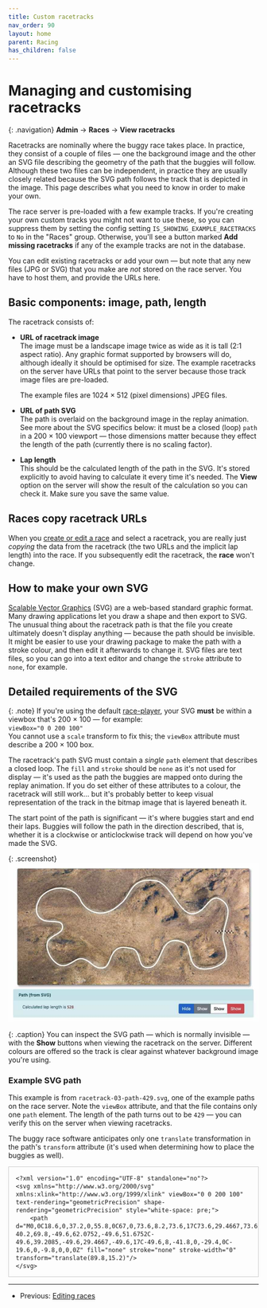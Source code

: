 ```yaml
---
title: Custom racetracks
nav_order: 90
layout: home
parent: Racing
has_children: false
---
```


# Managing and customising racetracks

{: .navigation}
**Admin** → **Races** → **View racetracks**
  

Racetracks are nominally where the buggy race takes place. In practice, they
consist of a couple of files — one the background image and the other an SVG
file describing the geometry of the path that the buggies will follow. Although
these two files can be independent, in practice they are usually closely
related because the SVG path follows the track that is depicted in the image.
This page describes what you need to know in order to make your own.

The race server is pre-loaded with a few example tracks. If you're creating
your own custom tracks you might not want to use these, so you can suppress
them by setting the config setting `IS_SHOWING_EXAMPLE_RACETRACKS` to `No`
in the "Races" group. Otherwise, you'll see a button marked **Add missing
racetracks** if any of the example tracks are not in the database.

You can edit existing racetracks or add your own — but note that any new files
(JPG or SVG) that you make are _not_ stored on the race server. You have to host
them, and provide the URLs here.

## Basic components: image, path, length

The racetrack consists of:

* **URL of racetrack image**  
  The image must be a landscape image twice as wide as it is tall (2:1 aspect
  ratio). Any graphic format supported by browsers will do, although ideally
  it should be optimised for size. The example racetracks on the server have
  URLs that point to the server because those track image files are pre-loaded.
  
  The example files are 1024 × 512 (pixel dimensions) JPEG files.

* **URL of path SVG**  
  The path is overlaid on the background image in the replay animation. See
  more about the SVG specifics below: it must be a closed (loop) `path` in
  a 200 × 100 viewport — those dimensions matter because they effect the length
  of the path (currently there is no scaling factor).

* **Lap length**  
  This should be the calculated length of the path in the SVG. It's stored
  explicitly to avoid having to calculate it every time it's needed. The
  **View** option on the server will show the result of the calculation so you
  can check it. Make sure you save the same value.

## Races copy racetrack URLs

When you [create or edit a race](creating) and select a racetrack, you are
really just _copying_ the data from the racetrack (the two URLs and the implicit
lap length) into the race. If you subsequently edit the racetrack, the **race**
won't change.

## How to make your own SVG

[Scalable Vector Graphics](https://developer.mozilla.org/en-US/docs/Web/SVG)
(SVG) are a web-based standard graphic format. Many drawing applications let
you draw a shape and then export to SVG. The unusual thing about the racetrack
path is that the file you create ultimately doesn't display anything — because
the path should be invisible. It might be easier to use your drawing package to
make the path with a stroke colour, and then edit it afterwards to change it.
SVG files are text files, so you can go into a text editor and change the
`stroke` attribute to `none`, for example.

## Detailed requirements of the SVG

{: .note}
If you're using the default [race-player](../glossary#race-player), your SVG
**must** be within a viewbox that's 200 × 100 — for example:  
`viewBox="0 0 200 100"`  
You cannot use a `scale` transform to fix this; the `viewBox` attribute must
describe a 200 × 100 box.

The racetrack's path SVG must contain a _single_ `path` element that describes
a closed loop. The `fill` and `stroke` should be `none` as it's not used for
display — it's used as the path the buggies are mapped onto during the replay
animation. If you do set either of these attributes to a colour, the racetrack
will still work... but it's probably better to keep visual representation of
the track in the bitmap image that is layered beneath it.

The start point of the path is significant — it's where buggies start and end
their laps. Buggies will follow the path in the direction described, that is,
whether it is a clockwise or anticlockwise track will depend on how you've
made the SVG.

{: .screenshot}
![Viewing the SVG as admin on the server](/docs/img/screenshots/racetrack-svg-viewer.jpg)

{: .caption}
You can inspect the SVG path — which is normally invisible — with the **Show**
buttons when viewing the racetrack on the server. Different colours are offered
so the track is clear against whatever background image you're using.

### Example SVG path

This example is from `racetrack-03-path-429.svg`, one of the example paths on
the race server. Note the `viewBox` attribute, and that the file contains only
one `path` element. The length of the path turns out to be `429` — you can
verify this on the server when viewing racetracks.

The buggy race software anticipates only one `translate` transformation in the
path's `transform` attribute (it's used when determining how to place the
buggies as well).


<pre style="white-space: pre-wrap;border:1px solid #ccc;padding:1em;"><code class="language-svg">&lt;?xml version="1.0" encoding="UTF-8" standalone="no"?&gt;
&lt;svg xmlns="http://www.w3.org/2000/svg" xmlns:xlink="http://www.w3.org/1999/xlink" viewBox="0 0 200 100" text-rendering="geometricPrecision" shape-rendering="geometricPrecision" style="white-space: pre;"&gt;
    &lt;path d="M0,0C18.6,0,37.2,0,55.8,0C67,0,73.6,8.2,73.6,17C73.6,29.4667,73.6,39.2085,73.6,51.6752C73.6,63.0752,65.2,69.8,55.8,69.8C27.4,69.8,-1,69.8,-29.4,69.8C-40.2,69.8,-49.6,62.0752,-49.6,51.6752C-49.6,39.2085,-49.6,29.4667,-49.6,17C-49.6,8,-41.8,0,-29.4,0C-19.6,0,-9.8,0,0,0Z" fill="none" stroke="none" stroke-width="0" transform="translate(89.8,15.2)"/&gt;
&lt;/svg&gt;
</code></pre>


---

* Previous: [Editing races](editing)

